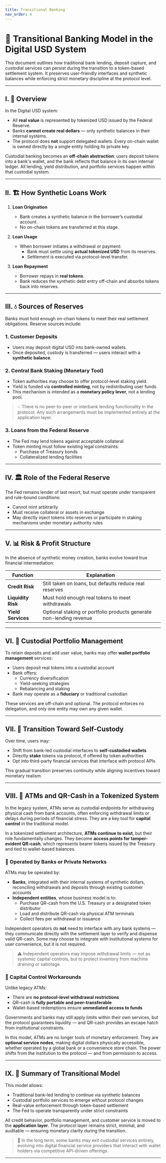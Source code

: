 ```yaml
---
title: Transitional Banking
nav_order: 4
---
```


# 🏦 Transitional Banking Model in the Digital USD System

This document outlines how traditional bank lending, deposit capture, and custodial services can persist during the transition to a token-based settlement system. It preserves user-friendly interfaces and synthetic balances while enforcing strict monetary discipline at the protocol level.

---

## I. 🧮 Overview

In the Digital USD system:
- All **real value** is represented by tokenized USD issued by the Federal Reserve.
- Banks **cannot create real dollars** — only synthetic balances in their internal systems.
- The protocol does **not** support delegated wallets. Every on-chain wallet is owned directly by a single entity holding its private key.

Custodial banking becomes an **off-chain abstraction**: users deposit tokens into a bank's wallet, and the bank reflects that balance in its own internal ledger. All lending, yield distribution, and portfolio services happen within that custodial system.

---

## II. 🏗️ How Synthetic Loans Work

1. **Loan Origination**
   - Bank creates a synthetic balance in the borrower’s custodial account.
   - No on-chain tokens are transferred at this stage.

2. **Loan Usage**
   - When borrower initiates a withdrawal or payment:
     - Bank must settle using **actual tokenized USD** from its reserves.
     - Settlement is executed via protocol-level transfer.

3. **Loan Repayment**
   - Borrower repays in **real tokens**.
   - Bank reduces the synthetic debt entry off-chain and absorbs tokens back into reserves.

---

## III. 💧 Sources of Reserves

Banks must hold enough on-chain tokens to meet their real settlement obligations. Reserve sources include:

### 1. Customer Deposits
- Users may deposit digital USD into bank-owned wallets.
- Once deposited, custody is transferred — users interact with a **synthetic balance**.

### 2. Central Bank Staking (Monetary Tool)
- Token authorities may choose to offer protocol-level staking yield.
- Yield is funded via **controlled minting**, not by redistributing user funds.
- This mechanism is intended as a **monetary policy lever**, not a lending pool.

> 💡 There is no peer-to-peer or interbank lending functionality in the protocol. Any such arrangements must be implemented entirely at the application layer.

### 3. Loans from the Federal Reserve
- The Fed may lend tokens against acceptable collateral.
- Token minting must follow existing legal constraints:
  - Purchase of Treasury bonds
  - Collateralized lending facilities

---

## IV. 🏛️ Role of the Federal Reserve

The Fed remains lender of last resort, but must operate under transparent and rule-bound conditions:
- Cannot mint arbitrarily
- Must receive collateral or assets in exchange
- May directly inject tokens into reserves or participate in staking mechanisms under monetary authority rules

---

## V. 📊 Risk & Profit Structure

In the absence of synthetic money creation, banks evolve toward true financial intermediation:

| Function         | Explanation                                                  |
|------------------|--------------------------------------------------------------|
| **Credit Risk**   | Still taken on loans, but defaults reduce real reserves      |
| **Liquidity Risk**| Must hold enough real tokens to meet withdrawals             |
| **Yield Services**| Optional staking or portfolio products generate non-lending revenue |

---

## VI. 💼 Custodial Portfolio Management

To retain deposits and add user value, banks may offer **wallet portfolio management** services:

- Users deposit real tokens into a custodial account
- Bank offers:
  - Currency diversification
  - Yield-seeking strategies
  - Rebalancing and staking
- Bank may operate as a **fiduciary** or traditional custodian

These services are off-chain and optional. The protocol enforces no delegation, and only one entity may own any given wallet.

---

## VII. 👤 Transition Toward Self-Custody

Over time, users may:
- Shift from bank-led custodial interfaces to **self-custodied wallets**
- Directly **stake** tokens via protocol, if offered by token authorities
- Opt into third-party financial services that interface with protocol APIs

This gradual transition preserves continuity while aligning incentives toward monetary realism.

---

## VIII. 🏧 ATMs and QR-Cash in a Tokenized System

In the legacy system, ATMs serve as custodial endpoints for withdrawing physical cash from bank accounts, often enforcing withdrawal limits or delays during periods of financial stress. They are a key tool for **capital control** in the traditional model.

In a tokenized settlement architecture, **ATMs continue to exist**, but their role fundamentally changes. They become **access points for tamper-evident QR-cash**, which represents bearer tokens issued by the Treasury and tied to wallet-based balances.

### 🏦 Operated by Banks or Private Networks

ATMs may be operated by:
- **Banks**, integrated with their internal systems of synthetic dollars, reconciling withdrawals and deposits through existing customer accounts
- **Independent entities**, whose business model is to:
  - Purchase QR-cash from the U.S. Treasury or a designated token distributor
  - Load and distribute QR-cash via physical ATM terminals
  - Collect fees per withdrawal or issuance

Independent operators do **not** need to interface with any bank systems — they communicate directly with the settlement layer to verify and dispense valid QR-cash. Some may choose to integrate with institutional systems for user convenience, but it is not required.

> ⚠️ Independent operators may impose withdrawal limits — not as systemic capital controls, but to protect inventory from machine draining or sabotage.

### 🧯 Capital Control Workarounds

Unlike legacy ATMs:
- There are **no protocol-level withdrawal restrictions**
- QR-cash is **fully portable and peer-transferable**
- Wallet-based redemptions ensure **unmediated access to funds**

Governments and banks may still apply limits within their own services, but the protocol guarantees liquidity — and QR-cash provides an escape hatch from institutional constraints.

In this model, ATMs are no longer tools of monetary enforcement. They are **optional service nodes**, making digital dollars physically accessible, whether operated by a global bank or a convenience store chain. The power shifts from the institution to the protocol — and from permission to access.

---

## IX. 🧾 Summary of Transitional Model

This model allows:
- Traditional bank-led lending to continue via synthetic balances
- Custodial portfolio services to emerge without protocol changes
- Real-value enforcement through token-based settlement
- The Fed to operate transparently under strict constraints

All credit behavior, portfolio management, and customer service is moved to the **application layer**. The protocol layer remains strict, minimal, and auditable — ensuring monetary clarity during the transition.

> 🔮 In the long term, some banks may exit custodial services entirely, evolving into digital financial service providers that interact with wallet holders via competitive API-driven offerings.

---
